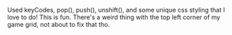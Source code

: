 Used keyCodes, pop(), push(), unshift(), and some unique css styling that I love to do! This is fun. There's a weird thing with the top left corner of my game grid, not about to fix that tho.
